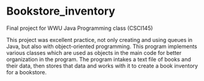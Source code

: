 # Bookstore_inventory
Final project for WWU Java Programming class (CSCI145)

This project was excellent practice, not only creating and using queues in Java, 
but also with object-oriented programming. This program implements various 
classes which are used as objects in the main code for better organization 
in the program. 
The program intakes a text file of books and their data, then stores that data 
and works with it to create a book inventory for a bookstore.
